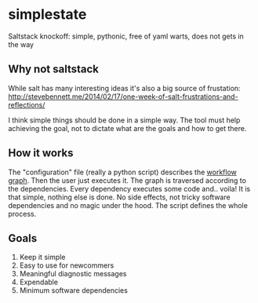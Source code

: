# simplestate
Saltstack knockoff: simple, pythonic, free of yaml warts, does not gets in the way

## Why not saltstack

While salt has many interesting ideas it's also a big source of frustation:
http://stevebennett.me/2014/02/17/one-week-of-salt-frustrations-and-reflections/

I think simple things should be done in a simple way.
The tool must help achieving the goal, not to dictate what are the goals and how to get there.


## How it works

The "configuration" file (really a python script) describes the [workflow graph](https://en.wikipedia.org/wiki/Flowchart).
Then the user just executes it. The graph is traversed according to the dependencies. Every dependency executes some code and.. voila!
It is that simple, nothing else is done. No side effects, not tricky software dependencies and no magic under the hood.
The script defines the whole process.

## Goals

1. Keep it simple
2. Easy to use for newcommers
3. Meaningful diagnostic messages
4. Expendable
5. Minimum software dependencies
